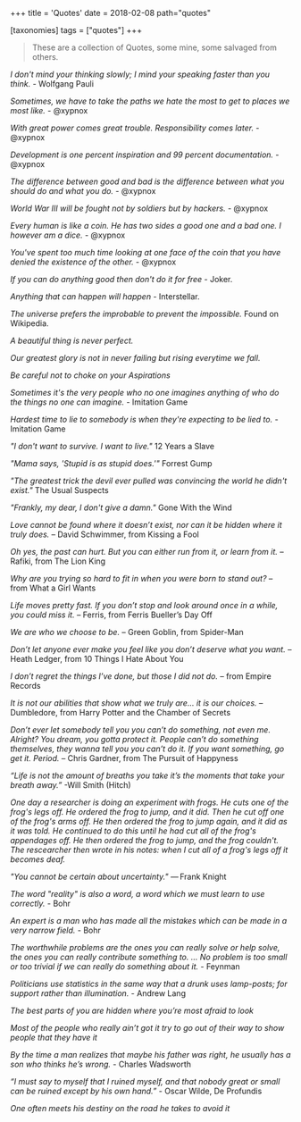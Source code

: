 +++
title = 'Quotes'
date = 2018-02-08
path="quotes"

[taxonomies]
tags = ["quotes"]
+++

> These are a collection of Quotes, some mine, some salvaged from others.

_I don't mind your thinking slowly; I mind your speaking faster than you think._ - Wolfgang Pauli

_Sometimes, we have to take the paths we hate the most to get to places we most like._ - @xypnox

_With great power comes great trouble. Responsibility comes later._ - @xypnox

_Development is one percent inspiration and 99 percent documentation._ - @xypnox

_The difference between good and bad is the difference between what you should do and what you do._ - @xypnox

_World War III will be fought not by soldiers but by hackers._ - @xypnox

_Every human is like a coin. He has two sides a good one and a bad one. I however am a dice._ - @xypnox

_You've spent too much time looking at one face of the coin that you have denied the existence of the other._ - @xypnox

_If you can do anything good then don't do it for free_ - Joker.

_Anything that can happen will happen_ - Interstellar.

_The universe prefers the improbable to prevent the impossible._ Found on Wikipedia.

_A beautiful thing is never perfect._

_Our greatest glory is not in never failing but rising everytime we fall._

_Be careful not to choke on your Aspirations_

_Sometimes it's the very people who no one imagines anything of who do the things no one can imagine._ - Imitation Game

_Hardest time to lie to somebody is when they're expecting to be lied to._ - Imitation Game

_"I don't want to survive. I want to live."_ 12 Years a Slave

_"Mama says, 'Stupid is as stupid does.'"_ Forrest Gump

_"The greatest trick the devil ever pulled was convincing the world he didn't exist."_ The Usual Suspects

_"Frankly, my dear, I don't give a damn."_ Gone With the Wind

_Love cannot be found where it doesn’t exist, nor can it be hidden where it truly does._ – David Schwimmer, from Kissing a Fool

_Oh yes, the past can hurt. But you can either run from it, or learn from it._ – Rafiki, from The Lion King

_Why are you trying so hard to fit in when you were born to stand out?_ – from What a Girl Wants

_Life moves pretty fast. If you don’t stop and look around once in a while, you could miss it._ – Ferris, from Ferris Bueller’s Day Off

_We are who we choose to be._ – Green Goblin, from Spider-Man

_Don’t let anyone ever make you feel like you don’t deserve what you want._ – Heath Ledger, from 10 Things I Hate About You

_I don’t regret the things I’ve done, but those I did not do._ – from Empire Records

_It is not our abilities that show what we truly are… it is our choices._ – Dumbledore, from Harry Potter and the Chamber of Secrets

_Don’t ever let somebody tell you you can’t do something, not even me. Alright? You dream, you gotta protect it. People can’t do something themselves, they wanna tell you you can’t do it. If you want something, go get it. Period._ – Chris Gardner, from The Pursuit of Happyness

_“Life is not the amount of breaths you take it’s the moments that take your breath away.”_
-Will Smith (Hitch)

_One day a researcher is doing an experiment with frogs. He cuts one of the frog's legs off. He ordered the frog to jump, and it did. Then he cut off one of the frog's arms off. He then ordered the frog to jump again, and it did as it was told. He continued to do this until he had cut all of the frog's appendages off. He then ordered the frog to jump, and the frog couldn't. The rescearcher then wrote in his notes: when I cut all of a frog's legs off it becomes deaf._

_"You cannot be certain about uncertainty."_ — Frank Knight

_The word "reality" is also a word, a word which we must learn to use correctly._ - Bohr

_An expert is a man who has made all the mistakes which can be made in a very narrow field._ - Bohr

_The worthwhile problems are the ones you can really solve or help solve, the ones you can really contribute something to. … No problem is too small or too trivial if we can really do something about it._ - Feynman

_Politicians use statistics in the same way that a drunk uses lamp-posts; for support rather than illumination._ - Andrew Lang

_The best parts of you are hidden where you’re most afraid to look_

_Most of the people who really ain’t got it try to go out of their way to show people that they have it_

_By the time a man realizes that maybe his father was right, he usually has a son who thinks he’s wrong._ - Charles Wadsworth

_“I must say to myself that I ruined myself, and that nobody great or small can be ruined except by his own hand.”_ - Oscar Wilde, De Profundis

_One often meets his destiny on the road he takes to avoid it_

